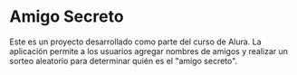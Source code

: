 # Amigo Secreto

Este es un proyecto desarrollado como parte del curso de Alura. La aplicación permite a los usuarios agregar nombres de amigos y realizar un sorteo aleatorio para determinar quién es el "amigo secreto".

